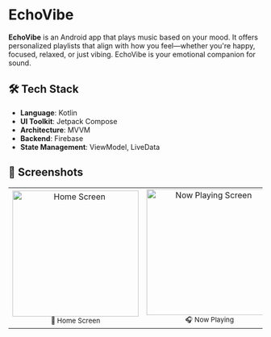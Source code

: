 # EchoVibe
**EchoVibe** is an Android app that plays music based on your mood. It offers personalized playlists that align with how you feel—whether you're happy, focused, relaxed, or just vibing. EchoVibe is your emotional companion for sound.<br>
## 🛠 Tech Stack

- **Language**: Kotlin
- **UI Toolkit**: Jetpack Compose
- **Architecture**: MVVM
- **Backend**: Firebase
- **State Management**: ViewModel, LiveData

## 📱 Screenshots

<p align="center">
  <table>
    <tr>
      <td align="center">
        <img src="/screenshots/screenshot1.jpeg" alt="Home Screen" width="250"/>
        <br/>
        <sub>🎵 Home Screen</sub>
      </td>
      <td align="center">
        <img src="/screenshots/screenshot2.jpeg" alt="Now Playing Screen" width="250"/>
        <br/>
        <sub>🎧 Now Playing</sub>
      </td>
    </tr>
  </table>
</p>

